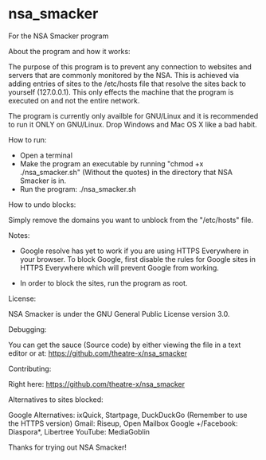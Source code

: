 nsa_smacker
===========

For the NSA Smacker program

About the program and how it works:

The purpose of this program is to prevent any connection to websites and servers that are commonly monitored by the NSA. This is achieved via adding entries of sites to the /etc/hosts file that resolve the sites back to yourself (127.0.0.1). This only effects the machine that the program is executed on and not the entire network.

The program is currently only availble for GNU/Linux and it is recommended to run it ONLY on GNU/Linux. Drop Windows and Mac OS X like a bad habit.


How to run:

- Open a terminal
- Make the program an executable by running "chmod +x ./nsa_smacker.sh" (Without the quotes) in the directory that NSA Smacker is in.
- Run the program: ./nsa_smacker.sh

How to undo blocks:

Simply remove the domains you want to unblock from the "/etc/hosts" file.


Notes:

- Google resolve has yet to work if you are using HTTPS Everywhere in your browser. To block Google, first disable the rules for Google sites in HTTPS Everywhere which will prevent Google from working.

- In order to block the sites, run the program as root.


License:

NSA Smacker is under the GNU General Public License version 3.0.


Debugging:

You can get the sauce (Source code) by either viewing the file in a text editor or at: https://github.com/theatre-x/nsa_smacker

Contributing:

Right here: https://github.com/theatre-x/nsa_smacker


Alternatives to sites blocked:

Google Alternatives: ixQuick, Startpage, DuckDuckGo (Remember to use the HTTPS version)
Gmail: Riseup, Open Mailbox
Google +/Facebook: Diaspora*, Libertree
YouTube: MediaGoblin


Thanks for trying out NSA Smacker!
